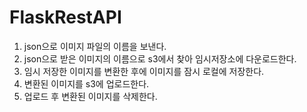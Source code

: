# FlaskRestAPI

1. json으로 이미지 파일의 이름을 보낸다.
2. json으로 받은 이미지의 이름으로 s3에서 찾아 임시저장소에 다운로드한다.
3. 임시 저장한 이미지를 변환한 후에 이미지를 잠시 로컬에 저장한다.
4. 변환된 이미지를 s3에 업로드한다.
5. 업로드 후 변환된 이미지를 삭제한다.

